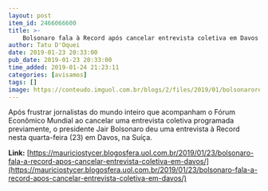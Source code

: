 ```yaml
---
layout: post
item_id: 2466066600
title: >-
    Bolsonaro fala à Record após cancelar entrevista coletiva em Davos
author: Tatu D'Oquei
date: 2019-01-23 20:33:00
pub_date: 2019-01-23 20:33:00
time_added: 2019-01-24 21:23:11
categories: [avisamos]
tags: []
image: https://conteudo.imguol.com.br/blogs/2/files/2019/01/bolsonarorecorddavos-1-615x300.jpg
---
```


Após frustrar jornalistas do mundo inteiro que acompanham o Fórum Econômico Mundial ao cancelar uma entrevista coletiva programada previamente, o presidente Jair Bolsonaro deu uma entrevista à Record nesta quarta-feira (23) em Davos, na Suíça.

**Link:** [https://mauriciostycer.blogosfera.uol.com.br/2019/01/23/bolsonaro-fala-a-record-apos-cancelar-entrevista-coletiva-em-davos/](https://mauriciostycer.blogosfera.uol.com.br/2019/01/23/bolsonaro-fala-a-record-apos-cancelar-entrevista-coletiva-em-davos/)

